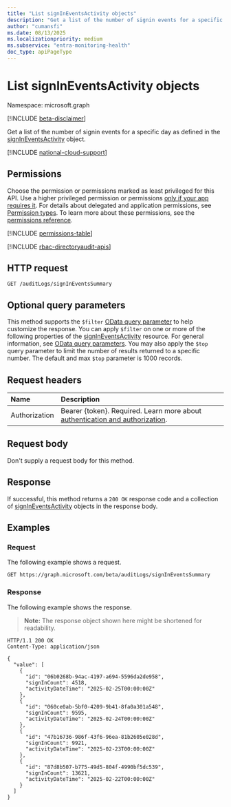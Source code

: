 ```yaml
---
title: "List signInEventsActivity objects"
description: "Get a list of the number of signin events for a specific day."
author: "cumansfi"
ms.date: 08/13/2025
ms.localizationpriority: medium
ms.subservice: "entra-monitoring-health"
doc_type: apiPageType
---
```


# List signInEventsActivity objects

Namespace: microsoft.graph

[!INCLUDE [beta-disclaimer](../../includes/beta-disclaimer.md)]

Get a list of the number of signin events for a specific day as defined in the [signInEventsActivity](../resources/signineventsactivity.md) object.

[!INCLUDE [national-cloud-support](../../includes/all-clouds.md)]

## Permissions

Choose the permission or permissions marked as least privileged for this API. Use a higher privileged permission or permissions [only if your app requires it](/graph/permissions-overview#best-practices-for-using-microsoft-graph-permissions). For details about delegated and application permissions, see [Permission types](/graph/permissions-overview#permission-types). To learn more about these permissions, see the [permissions reference](/graph/permissions-reference).

<!-- {
  "blockType": "permissions",
  "name": "auditlogroot-list-signineventssummary-permissions"
}
-->
[!INCLUDE [permissions-table](../includes/permissions/auditlogroot-list-signineventssummary-permissions.md)]

[!INCLUDE [rbac-directoryaudit-apis](../includes/rbac-for-apis/rbac-directoryaudit-apis.md)]
## HTTP request

<!-- {
  "blockType": "ignored"
}
-->
``` http
GET /auditLogs/signInEventsSummary
```

## Optional query parameters

This method supports the `$filter` [OData query parameter](/graph/query-parameters) to help customize the response. You can apply `$filter` on one or more of the following properties of the [signInEventsActivity](../resources/signineventsactivity.md) resource. For general information, see [OData query parameters](/graph/query-parameters). You may also apply the `$top` query parameter to limit the number of results returned to a specific number. The default and max `$top` parameter is 1000 records.

## Request headers

|Name|Description|
|:---|:---|
|Authorization|Bearer {token}. Required. Learn more about [authentication and authorization](/graph/auth/auth-concepts).|

## Request body

Don't supply a request body for this method.

## Response

If successful, this method returns a `200 OK` response code and a collection of [signInEventsActivity](../resources/signineventsactivity.md) objects in the response body.

## Examples

### Request

The following example shows a request.
<!-- {
  "blockType": "request",
  "name": "list_signineventsactivity"
}
-->
``` http
GET https://graph.microsoft.com/beta/auditLogs/signInEventsSummary
```


### Response

The following example shows the response.
>**Note:** The response object shown here might be shortened for readability.
<!-- {
  "blockType": "response",
  "truncated": true,
  "@odata.type": "microsoft.graph.signInEventsActivity"
}
-->
``` http
HTTP/1.1 200 OK
Content-Type: application/json

{
  "value": [
    {
      "id": "06b0268b-94ac-4197-a694-5596da2de958",
      "signInCount": 4518,
      "activityDateTime": "2025-02-25T00:00:00Z"
    },
    {
      "id": "060ce0ab-5bf0-4209-9b41-8fa0a301a548",
      "signInCount": 9595,
      "activityDateTime": "2025-02-24T00:00:00Z"
    },
    {
      "id": "47b16736-986f-43f6-96ea-81b2605e028d",
      "signInCount": 9921,
      "activityDateTime": "2025-02-23T00:00:00Z"
    },
    {
      "id": "87d8b507-b775-49d5-804f-4990bf5dc539",
      "signInCount": 13621,
      "activityDateTime": "2025-02-22T00:00:00Z"
    }
  ]
}
```

